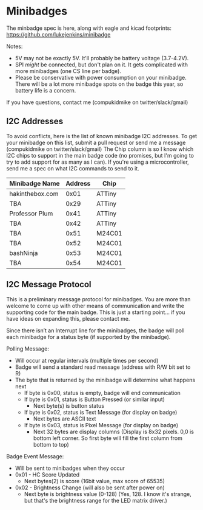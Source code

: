 # Minibadges
The minbadge spec is here, along with eagle and kicad footprints: https://github.com/lukejenkins/minibadge  

Notes:
- 5V may not be exactly 5V. It'll probably be battery voltage (3.7-4.2V).  
- SPI *might* be connected, but don't plan on it. It gets complicated with more minibadges (one CS line per badge).  
- Please be conservative with power consumption on your minibadge. There will be a lot more minibadge spots on the badge this year, so battery life is a concern.  

If you have questions, contact me (compukidmike on twitter/slack/gmail)

## I2C Addresses
To avoid conflicts, here is the list of known minibadge I2C addresses.
To get your minibadge on this list, submit a pull request or send me a message (compukidmike on twitter/slack/gmail)
The Chip column is so I know which I2C chips to support in the main badge code (no promises, but I'm going to try to add support for as many as I can). If you're using a microcontroller, send me a spec on what I2C commands to send to it.

| Minibadge Name | Address | Chip |
| --- | --- | --- |
| hakinthebox.com | 0x01 | ATTiny |
| TBA | 0x29 | ATTiny |
| Professor Plum | 0x41 | ATTiny |
| TBA | 0x42 | ATTiny |
| TBA | 0x51 | M24C01 |
| TBA | 0x52 | M24C01 |
| bashNinja | 0x53 | M24C01 |
| TBA | 0x54 | M24C01 |

## I2C Message Protocol
This is a preliminary message protocol for minibadges. You are more than welcome to come up with other means of communication and write the supporting code for the main badge. This is just a starting point... if you have ideas on expanding this, please contact me.  

Since there isn’t an Interrupt line for the minibadges, the badge will poll each minibadge for a status byte (if supported by the minibadge).

Polling Message: 
- Will occur at regular intervals (multiple times per second) 
- Badge will send a standard read message (address with R/W bit set to R) 
- The byte that is returned by the minibadge will determine what happens next 
   - If byte is 0x00, status is empty, badge will end communication 
   - If byte is 0x01, status is Button Pressed (or similar input) 
      - Next byte(s) is button status 
   - If byte is 0x02, status is Text Message (for display on badge) 
      - Next bytes are ASCII text 
   - If byte is 0x03, status is Pixel Message (for display on badge) 
      - Next 32 bytes are display columns (Display is 8x32 pixels. 0,0 is bottom left corner. So first byte will fill the first column from bottom to top)

Badge Event Message: 
- Will be sent to minibadges when they occur
- 0x01 - HC Score Updated
   - Next bytes(2) is score (16bit value, max score of 65535) 
- 0x02 - Brightness Change (will also be sent after power on) 
   - Next byte is brightness value (0-128) (Yes, 128. I know it's strange, but that's the brightness range for the LED matrix driver.)
